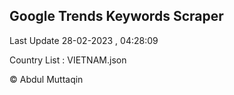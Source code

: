

## Google Trends Keywords Scraper 
 
Last Update 28-02-2023 , 04:28:09

Country List :
VIETNAM.json



© Abdul Muttaqin 
